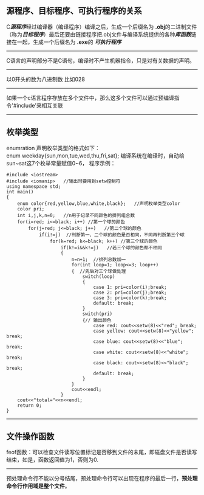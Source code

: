 ## 源程序、目标程序、可执行程序的关系
C***源程序***经过编译器（编译程序）编译之后，生成一个后缀名为 **.obj**的二进制文件（称为***目标程序***）最后还要由链接程序把.obj文件与编译系统提供的各种***库函数***链接在一起，生成一个后缀名为 **.exe**的 ***可执行程序***

--- 
C语言的声明部分不是C语句，编译时不产生机器指令，只是对有关数据的声明。

---
以0开头的数为八进制数 比如028

---
如果一个c语言程序存放在多个文件中，那么这多个文件可以通过预编译指令'#include'来相互关联

---
## 枚举类型   
enumration
声明枚举类型的格式如下：  
enum weekday{sun,mon,tue,wed,thu,fri,sat};
编译系统在编译时，自动给sun~sat这7个枚举常量赋值0~6，
程序示例：
```
#include <iostream>
#include <iomanip>   //输出时要用到setw控制符
using namespace std;
int main()
{
	enum color{red,yellow,blue,white,black};   //声明枚举类型color
	color pri;
	int i,j,k,n=0;   //n用于记录不同颜色的排列组合数
	for(i=red; i<=black; i++) //第一个球的颜色
		for(j=red; j<=black; j++)   //第二个球的颜色
			if(i!=j)  //判断第一、二个球的颜色是否相同，不同再判断第三个球
				for(k=red; k<=black; k++) //第三个球的颜色
					if(k!=i&&k!=j)   //若三个球的颜色都不相同
					{
						n=n+1;  //排列总数加一
						for(int loop=1; loop<=3; loop++)
						{  //先后对三个球做处理
							switch(loop)
							{
								case 1: pri=color(i);break;
								case 2: pri=color(j);break;
								case 3: pri=color(k);break;
								default: break;
							}
							switch(pri)
							{// 输出颜色
								case red: cout<<setw(8)<<"red"; break;
								case yellow: cout<<setw(8)<<"yellow"; break;
								case blue: cout<<setw(8)<<"blue"; break;
								case white: cout<<setw(8)<<"white"; break;
								case black: cout<<setw(8)<<"black"; break;
								default: break;
							}
						}
						cout<<endl;
					}
	cout<<"total="<<n<<endl;
	return 0;
}

```
---
## 文件操作函数    
feof函数：可以检查文件读写位置标记是否移到文件的末尾，即磁盘文件是否读写结束，如是，函数返回值为1，否则为0.

----
预处理命令行不能以分号结尾，预处理命令行可以出现在程序的最后一行，**预处理命令行作用域是整个文件**。